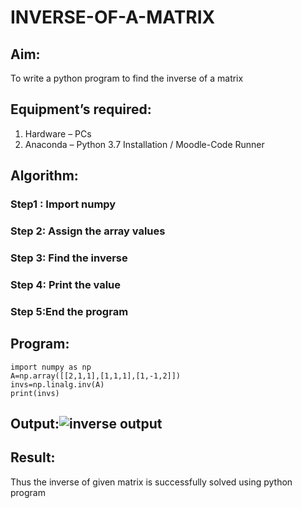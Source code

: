 # INVERSE-OF-A-MATRIX
## Aim:
To write a python program to find the inverse of a matrix
## Equipment’s required:
1. 	Hardware – PCs
2. 	Anaconda – Python 3.7 Installation / Moodle-Code Runner
## Algorithm:
### Step1 : Import numpy
### Step 2: Assign the array values
### Step 3: Find the inverse
### Step 4: Print the value
### Step 5:End the program

## Program:
```
import numpy as np 
A=np.array([[2,1,1],[1,1,1],[1,-1,2]])
invs=np.linalg.inv(A)
print(invs)
```
## Output:![inverse output](https://user-images.githubusercontent.com/94228215/144613009-ff7bdb9a-8318-4037-9dc6-f8bc10f4b2c0.PNG)

## Result:

Thus the inverse of given matrix is successfully solved using python program



